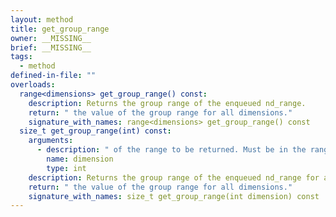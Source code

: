 ```yaml
---
layout: method
title: get_group_range
owner: __MISSING__
brief: __MISSING__
tags:
  - method
defined-in-file: ""
overloads:
  range<dimensions> get_group_range() const:
    description: Returns the group range of the enqueued nd_range.
    return: " the value of the group range for all dimensions."
    signature_with_names: range<dimensions> get_group_range() const
  size_t get_group_range(int) const:
    arguments:
      - description: " of the range to be returned. Must be in the range [0,2]"
        name: dimension
        type: int
    description: Returns the group range of the enqueued nd_range for a specific dimension.
    return: " the value of the group range for all dimensions."
    signature_with_names: size_t get_group_range(int dimension) const
---
```

